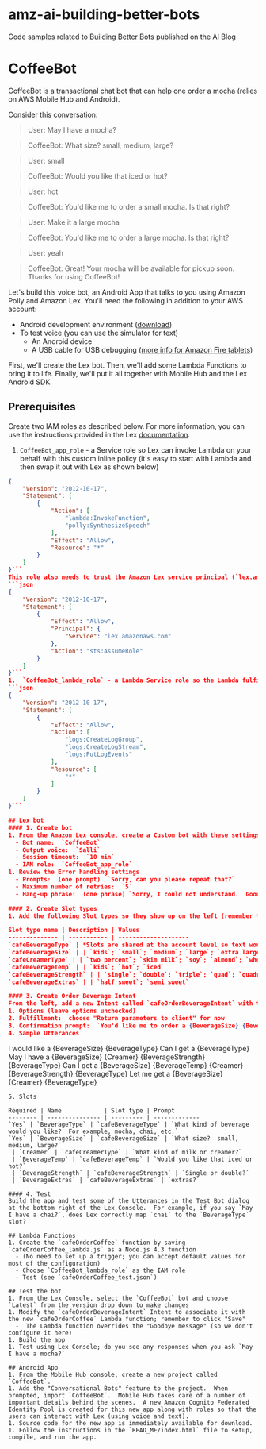 # amz-ai-building-better-bots
Code samples related to [Building Better Bots](https://aws.amazon.com/blogs/ai/building-better-bots-part-2/) published on the AI Blog

# CoffeeBot

CoffeeBot is a transactional chat bot that can help one order a mocha (relies on AWS Mobile Hub and Android).

Consider this conversation:
> User:  May I have a mocha?

> CoffeeBot:  What size?  small, medium, large?

> User:  small

> CoffeeBot:  Would you like that iced or hot?

> User:  hot

> CoffeeBot:  You'd like me to order a small mocha.  Is that right?

> User:  Make it a large mocha

> CoffeeBot:  You'd like me to order a large mocha.  Is that right?

> User:  yeah

> CoffeeBot:  Great! Your mocha will be available for pickup soon. Thanks for using CoffeeBot!

Let's build this voice bot, an Android App that talks to you using Amazon Polly and Amazon Lex.
You'll need the following in addition to your AWS account:
- Android development environment ([download](https://developer.android.com/sdk))
- To test voice (you can use the simulator for text)
	- An Android device
	- A USB cable for USB debugging ([more info for Amazon Fire tablets](https://developer.amazon.com/public/solutions/devices/fire-tablets/app-development/setting-up-your-development-environment-for-fire-tablets))


First, we'll create the Lex bot.  Then, we'll add some Lambda Functions to bring it to life.  Finally, we'll put it all together with Mobile Hub and the Lex Android SDK.

## Prerequisites
Create two IAM roles as described below.  For more information, you can use the instructions provided in the Lex [documentation](http://docs.aws.amazon.com/lex/latest/dg/gs-bp-prep.html).
1.  `CoffeeBot_app_role` - a Service role so Lex can invoke Lambda on your behalf with this custom inline policy (it's easy to start with Lambda and then swap it out with Lex as shown below)
```json
{
	"Version": "2012-10-17",
	"Statement": [
		{
			"Action": [
				"lambda:InvokeFunction",
				"polly:SynthesizeSpeech"
			],
			"Effect": "Allow",
			"Resource": "*"
		}
	]
}```
This role also needs to trust the Amazon Lex service principal (`lex.amazonaws.com`).
```json
{
	"Version": "2012-10-17",
	"Statement": [
		{
			"Effect": "Allow",
			"Principal": {
				"Service": "lex.amazonaws.com"
			},
			"Action": "sts:AssumeRole"
		}
	]
}```
1.  `CoffeeBot_lambda_role` - a Lambda Service role so the Lambda fulfillment function can assume the role and write logs (start with this custom inline policy)
```json
{
	"Version": "2012-10-17",
	"Statement": [
		{
			"Effect": "Allow",
			"Action": [
				"logs:CreateLogGroup",
				"logs:CreateLogStream",
				"logs:PutLogEvents"
			],
			"Resource": [
				"*"
			]
		}
	]
}```

## Lex bot
#### 1. Create bot
1. From the Amazon Lex console, create a Custom bot with these settings (you can see these in the "Settings" tab later)
  - Bot name:  `CoffeeBot`
  - Output voice:  `Salli`
  - Session timeout:  `10 min`
  - IAM role:  `CoffeeBot_app_role`
1. Review the Error handling settings
  - Prompts:  (one prompt)  `Sorry, can you please repeat that?`
  - Maximum number of retries:  `5`
  - Hang-up phrase:  (one phrase) `Sorry, I could not understand.  Goodbye.`

#### 2. Create Slot types
1. Add the following Slot types so they show up on the left (remember to Save as you go along).

Slot type name | Description | Values
-------------- | ----------- | --------------------
`cafeBeverageType` | *Slots are shared at the account level so text would help other developers determine if they can reuse this Slot.*| `coffee`; `cappuccino`; `latte`; `mocha`; `chai`; `espresso`; `smoothie`
`cafeBeverageSize` | | `kids`; `small`; `medium`; `large`; `extra large`; `six ounce`; `eight ounce`; `twelve ounce`; `sixteen ounce`; `twenty ounce`
`cafeCreamerType` | | `two percent`; `skim milk`; `soy`; `almond`; `whole`; `skim`; `half and half`
`cafeBeverageTemp` | | `kids`; `hot`; `iced`
`cafeBeverageStrength` | | `single`; `double`; `triple`; `quad`; `quadruple`
`cafeBeverageExtras` | | `half sweet`; `semi sweet`

#### 3. Create Order Beverage Intent
From the left, add a new Intent called `cafeOrderBeverageIntent` with the following settings and click "Save" to save the Intent
1. Options (leave options unchecked)
2. Fulfillment:  choose "Return parameters to client" for now
3. Confirmation prompt:  `You'd like me to order a {BeverageSize} {BeverageType}.  Is that right?` to confirm and `Okay.  Nothing to order this time.  See you next time!` to cancel.
4. Sample Utterances
```
I would like a {BeverageSize} {BeverageType}
Can I get a {BeverageType}
May I have a {BeverageSize} {Creamer} {BeverageStrength} {BeverageType}
Can I get a {BeverageSize} {BeverageTemp} {Creamer} {BeverageStrength} {BeverageType}
Let me get a {BeverageSize} {Creamer} {BeverageType}
```
5. Slots

Required | Name            | Slot type | Prompt
-------- | --------------- | --------- | -------------
`Yes` | `BeverageType` | `cafeBeverageType` | `What kind of beverage would you like?  For example, mocha, chai, etc.`
`Yes` | `BeverageSize` | `cafeBeverageSize` | `What size?  small, medium, large?`
 | `Creamer` | `cafeCreamerType` | `What kind of milk or creamer?`
 | `BeverageTemp` | `cafeBeverageTemp` | `Would you like that iced or hot?`
 | `BeverageStrength` | `cafeBeverageStrength` | `Single or double?`
 | `BeverageExtras` | `cafeBeverageExtras` | `extras?`

#### 4. Test
Build the app and test some of the Utterances in the Test Bot dialog at the bottom right of the Lex Console.  For example, if you say `May I have a chai?`, does Lex correctly map `chai` to the `BeverageType` slot?

## Lambda Functions
1. Create the `cafeOrderCoffee` function by saving `cafeOrderCoffee_lambda.js` as a Node.js 4.3 function
  - (No need to set up a trigger; you can accept default values for most of the configuration)
  - Choose `CoffeeBot_lambda_role` as the IAM role
  - Test (see `cafeOrderCoffee_test.json`)

## Test the bot
1. From the Lex Console, select the `CoffeeBot` bot and choose `Latest` from the version drop down to make changes
1. Modify the `cafeOrderBeverageIntent` Intent to associate it with the new `cafeOrderCoffee` Lambda function; remember to click "Save"
  -  The Lambda function overrides the "Goodbye message" (so we don't configure it here)
1. Build the app
1. Test using Lex Console; do you see any responses when you ask `May I have a mocha?`

## Android App
1. From the Mobile Hub console, create a new project called `CoffeeBot`.
1. Add the "Conversational Bots" feature to the project.  When prompted, import `CoffeeBot`.  Mobile Hub takes care of a number of important details behind the scenes.  A new Amazon Cognito Federated Identity Pool is created for this new app along with roles so that the users can interact with Lex (using voice and text).
1. Source code for the new app is immediately available for download.
1. Follow the instructions in the `READ_ME/index.html` file to setup, compile, and run the app.
